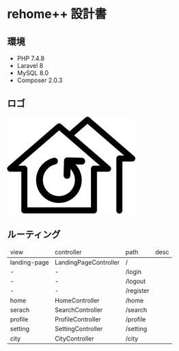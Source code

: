# rehome++ 設計書

## 環境
* PHP 7.4.8
* Laravel 8
* MySQL 8.0
* Composer 2.0.3

## ロゴ
![rehome Logo](document-image/rehome_logo_w300.png)

## ルーティング
<table>
    <thead>
        <tr>
            <td>view</td>
            <td>controller</td>
            <td>path</td>
            <td>desc</td>
        </tr>
    </thead>
    <tbody>
        <tr>
            <td>landing-page</td>
            <td>LandingPageController</td>
            <td>/</td>
            <td></td>
        </tr>
        <tr>
            <td>-</td>
            <td>-</td>
            <td>/login</td>
        </tr>
        <tr>
            <td>-</td>
            <td>-</td>
            <td>/logout</td>
        </tr>
        <tr>
            <td>-</td>
            <td>-</td>
            <td>/register</td>
        </tr>
        <tr>
            <td>home</td>
            <td>HomeController</td>
            <td>/home</td>
        </tr>
        <tr>
            <td>serach</td>
            <td>SearchController</td>
            <td>/search</td>
        </tr>
        <tr>
            <td>profile</td>
            <td>ProfileController</td>
            <td>/profile</td>
        </tr>
        <tr>
            <td>setting</td>
            <td>SettingController</td>
            <td>/setting</td>
        </tr>
        <tr>
            <td>city</td>
            <td>CityController</td>
            <td>/city</td>
        </tr>
    </tbody>
</table>